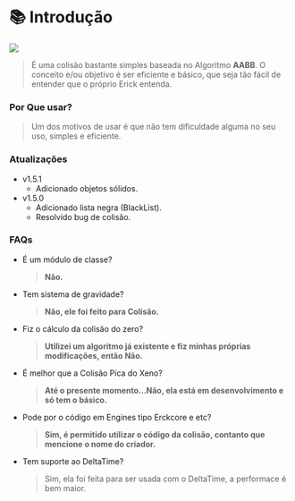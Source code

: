 # 📚 Introdução

![](https://media.discordapp.net/attachments/871772111063101550/1011116083341692999/20220822\_003310.png)

> É uma colisão bastante simples baseada no Algoritmo **AABB**. O conceito e/ou objetivo é ser eficiente e básico, que seja tão fácil de entender que o próprio Erick entenda.

### Por Que usar?

> Um dos motivos de usar é que não tem dificuldade alguma no seu uso, simples e eficiente.

### Atualizações

* v1.5.1
  * Adicionado objetos sólidos.
* v1.5.0
  * Adicionado lista negra (BlackList).
  * Resolvido bug de colisão.

### FAQs

*   É um módulo de classe?

    > **Não.**
*   Tem sistema de gravidade?

    > **Não, ele foi feito para Colisão.**
*   Fiz o cálculo da colisão do zero?

    > **Utilizei um algoritmo já existente e fiz minhas próprias modificações, então Não.**
*   É melhor que a Colisão Pica do Xeno?

    > **Até o presente momento...Não, ela está em desenvolvimento e só tem o básico.**
*   Pode por o código em Engines tipo Erckcore e etc?

    > **Sim, é permitido utilizar o código da colisão, contanto que mencione o nome do criador.**
*   Tem suporte ao DeltaTime?

    > Sim, ela foi feita para ser usada com o DeltaTime, a performace é bem maior.
